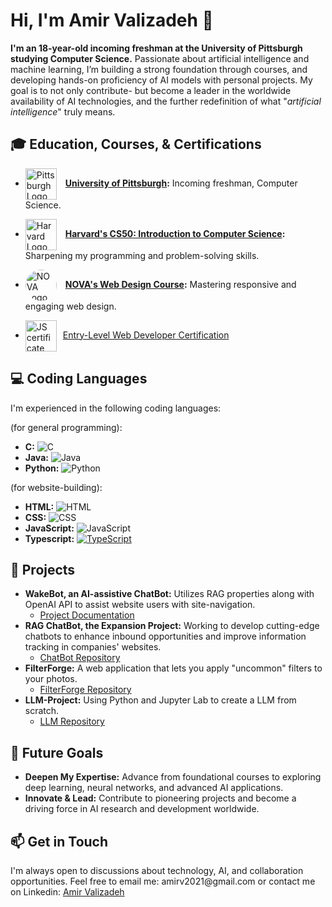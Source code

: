 # Hi, I'm Amir Valizadeh 👋 

**I'm an 18-year-old incoming freshman at the University of Pittsburgh studying Computer Science.** Passionate about artificial intelligence and machine learning, I’m building a strong foundation through courses, and developing hands-on proficiency of AI models with personal projects. My goal is to not only contribute- but become a leader in the worldwide availability of AI technologies, and the further redefinition of what "*artificial intelligence*" truly means.

## 🎓 Education, Courses, & Certifications
- <a href="https://www.cs.pitt.edu" style="text-decoration: none;"><img src="https://upload.wikimedia.org/wikipedia/en/thumb/f/fb/University_of_Pittsburgh_seal.svg/1200px-University_of_Pittsburgh_seal.svg.png" width="50" style="vertical-align:middle; margin-right:10px;" alt="Pittsburgh Logo"/>
  </a>**[University of Pittsburgh](https://www.cs.pitt.edu):** Incoming freshman, Computer Science.
- <a href="https://cs50.harvard.edu" style="text-decoration: none;"><img src="https://pll.harvard.edu/sites/default/files/styles/4_5_small/public/schools/logo/harvard-engineering.png?itok=su8Pae_w" width="50" style="vertical-align:middle; margin-right:10px;" alt="Harvard Logo"/>
  </a>**[Harvard's CS50: Introduction to Computer Science](https://pll.harvard.edu/course/cs50-introduction-computer-science):** Sharpening my programming and problem-solving skills.
- <a href="https://www.nvcc.edu/" style="text-decoration: none;"><img src="https://yt3.googleusercontent.com/Er00UolAUeeLpjdlcg1vpow4q7EW3dr2CedgfIexQWE75GmecyJUegNMsDM2mES6OpaVlwSSrQ=s900-c-k-c0x00ffffff-no-rj" width="50" style="vertical-align:middle; margin-right:10px; border-radius: 50%; overflow: hidden;" alt="NOVA Logo"/>
  </a>**[NOVA's Web Design Course](https://www.nvcc.edu/academics/programs/web-design-and-development.html):** Mastering responsive and engaging web design.

- <a href="https://www.credly.com/badges/a3f2cd73-1a32-44f3-9c31-89f1bfb83128/public_url" style="text-decoration: none;"><img src="https://images.credly.com/images/fb8af063-d5df-43f6-be4c-c2ba6e8f6535/image.png" width="50" style="vertical-align:middle; margin-right:10px;" alt="JS certificate logo"/>[Entry-Level Web Developer Certification](https://www.credly.com/badges/a3f2cd73-1a32-44f3-9c31-89f1bfb83128/public_url)

## 💻 Coding Languages
I'm experienced in the following coding languages:

(for general programming):
- **C:** ![C](https://img.shields.io/badge/C-Standard-blue)
- **Java:** ![Java](https://img.shields.io/badge/Java-OpenJDK-red)
- **Python:** ![Python](https://img.shields.io/badge/Python-3.9-blue)

(for website-building):
- **HTML:** ![HTML](https://img.shields.io/badge/HTML-5-orange)
- **CSS:** ![CSS](https://img.shields.io/badge/CSS-3-blue)
- **JavaScript:** ![JavaScript](https://img.shields.io/badge/JavaScript-11-yellow)
- **Typescript:** [![TypeScript](https://img.shields.io/badge/TypeScript-3178C6?logo=typescript&logoColor=fff)](#)

## 🔬 Projects
- **WakeBot, an AI-assistive ChatBot:** Utilizes RAG properties along with OpenAI API to assist website users with site-navigation.
  - [Project Documentation](https://docs.google.com/document/d/1W1x3rcz8sweEhi0Ha7AHim_l84jpfJkS70epoExMIRM/edit?usp=sharing)
- **RAG ChatBot, the Expansion Project:** Working to develop cutting-edge chatbots to enhance inbound opportunities and improve information tracking in companies' websites.
  - [ChatBot Repository](https://github.com/vitalune/TaytBot-1o)
- **FilterForge:** A web application that lets you apply "uncommon" filters to your photos.
  - [FilterForge Repository](https://github.com/vitalune/FilterForge)
- **LLM-Project:** Using Python and Jupyter Lab to create a LLM from scratch.
  - [LLM Repository](https://github.com/vitalune/LLM-Project)

## 🌱 Future Goals
- **Deepen My Expertise:** Advance from foundational courses to exploring deep learning, neural networks, and advanced AI applications.
- **Innovate & Lead:** Contribute to pioneering projects and become a driving force in AI research and development worldwide.

## 📫 Get in Touch
<p>I'm always open to discussions about technology, AI, and collaboration opportunities. Feel free to email me: amirv2021@gmail.com
                                                                                      or contact me on Linkedin: <a href="https://www.linkedin.com/in/amir-valizadeh104" target="_blank">Amir Valizadeh</a></p>
